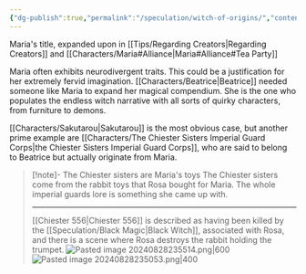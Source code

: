 ```yaml
---
{"dg-publish":true,"permalink":"/speculation/witch-of-origins/","contentClasses":"center-headings red-truth red-links blue-truth","created":"2025-03-06T14:24:06.596+01:00","updated":"2025-04-09T17:22:30.850+02:00"}
---
```


Maria's title, expanded upon in [[Tips/Regarding Creators\|Regarding Creators]] and [[Characters/Maria#Alliance\|Maria#Alliance#Tea Party]]

Maria often exhibits neurodivergent traits. This could be a justification for her extremely fervid imagination.
[[Characters/Beatrice\|Beatrice]] needed someone like Maria to expand her magical compendium. She is the one who populates the endless witch narrative with all sorts of quirky characters, from furniture to demons.

[[Characters/Sakutarou\|Sakutarou]] is the most obvious case, but another prime example are [[Characters/The Chiester Sisters Imperial Guard Corps\|the Chiester Sisters Imperial Guard Corps]], who are said to belong to Beatrice but actually originate from Maria.

<div class="transclusion internal-embed is-loaded"><div class="markdown-embed">



> [!note]- The Chiester sisters are Maria's toys
>The Chiester sisters come from the rabbit toys that Rosa bought for Maria. The whole imperial guards lore is something she came up with.
>
>---
>[[Chiester 556\|Chiester 556]] is described as having been killed by the [[Speculation/Black Magic\|Black Witch]], associated with Rosa, and there is a scene where Rosa destroys the rabbit holding the trumpet.
>![Pasted image 20240828235514.png|600](/img/user/Attachments/Pasted%20image%2020240828235514.png)
>![Pasted image 20240828235053.png|400](/img/user/Attachments/Pasted%20image%2020240828235053.png)

</div></div>


